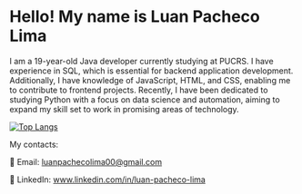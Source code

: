 <h1>Hello! My name is Luan Pacheco Lima</h1>

I am a 19-year-old Java developer currently studying at PUCRS. I have experience in SQL, which is essential for backend application development. Additionally, I have knowledge of JavaScript, HTML, and CSS, enabling me to contribute to frontend projects. Recently, I have been dedicated to studying Python with a focus on data science and automation, aiming to expand my skill set to work in promising areas of technology.




[![Top Langs](https://github-readme-stats.vercel.app/api/top-langs/?username=Luanpaacheco&layout=compact&theme=blue_navy)](https://github.com/anuraghazra/github-readme-stats)

My contacts:

📧 Email: luanpachecolima00@gmail.com

🔗 LinkedIn: www.linkedin.com/in/luan-pacheco-lima


  
